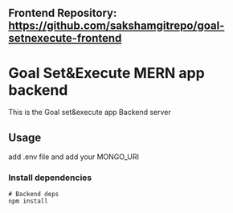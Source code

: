 ## Frontend Repository: https://github.com/sakshamgitrepo/goal-setnexecute-frontend 

# Goal Set&Execute MERN app backend

This is the Goal set&execute app Backend server

## Usage

add .env file and add your MONGO_URI

### Install dependencies

```
# Backend deps
npm install




